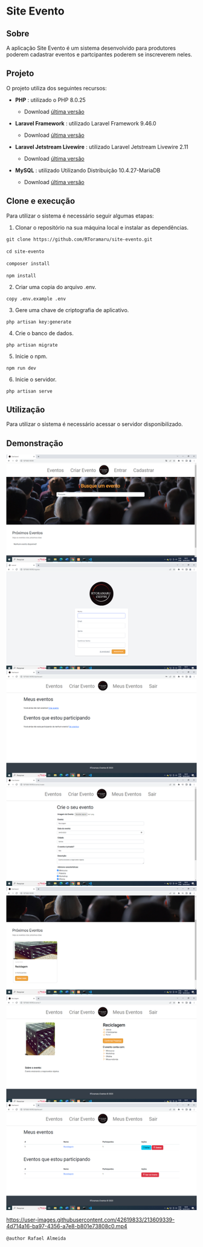 # Site Evento

## Sobre

A aplicação Site Evento é um sistema desenvolvido para produtores poderem cadastrar eventos e partcipantes poderem se inscreverem neles.


## Projeto

O projeto utiliza dos seguintes recursos:

    
*  **PHP** : utilizado o PHP 8.0.25
     
    * Download [última versão](https://www.php.net/downloads.php)


*  **Laravel Framework** : utilizado Laravel Framework 9.46.0
     
    * Download [última versão](https://laravel.com/docs/9.x/installation)
    
*  **Laravel Jetstream Livewire** : utilizado Laravel Jetstream Livewire 2.11
     
    * Download [última versão](https://jetstream.laravel.com/2.x/installation.html#installing-jetstream)
    
    
*  **MySQL** : utilizado Utilizando Distribuição 10.4.27-MariaDB
     
    * Download [última versão](https://dev.mysql.com/downloads/installer/)
    
    

## Clone e execução

Para utilizar o sistema é necessário seguir algumas etapas:

  1. Clonar o repositório na sua máquina local  e instalar as dependências.


```
git clone https://github.com/RToramaru/site-evento.git

cd site-evento

composer install

npm install

```
  
   2. Criar uma copia do arquivo .env.
    

```
copy .env.example .env

```

   3. Gere uma chave de criptografia de aplicativo.
    

```
php artisan key:generate

```

   4. Crie o banco de dados.
    
```
php artisan migrate

```

   5. Inicie o npm.
    
```
npm run dev

```  

   6. Inicie o servidor.
    
```
php artisan serve 

```  


  
## Utilização

Para utilizar o sistema é necessário acessar o servidor disponibilizado.


## Demonstração

![](/screens/1.png)
![](/screens/2.png)
![](/screens/3.png)
![](/screens/4.png)
![](/screens/5.png)
![](/screens/6.png)
![](/screens/7.png)

https://user-images.githubusercontent.com/42619833/213609339-4d714a16-ba97-4356-a7e8-b801e73808c0.mp4



``@author Rafael Almeida``
